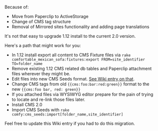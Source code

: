Because of:

- Move from Paperclip to ActiveStorage
- Change of CMS tag structure
- Removal of Mirrored sites functionality and adding page translations

It's not that easy to upgrade 1.12 install to the current 2.0 version.

Here's a path that might work for you:

- In 1.12 install export all content to CMS Fixture files via `rake comfortable_mexican_sofa:fixtures:export FROM=site_identifier TO=folder_name`
- Remove existing 1.12 CMS related db tables and Paperclip attachment files wherever they might be.
- Edit files into new CMS Seeds format. [See Wiki entry on that](//github.com/comfy/comfortable-mexican-sofa/wiki/Docs:-CMS-Seeds).
- Change CMS tags from old `{{cms:foo:bar:red:green}}` format to the new `{{cms:foo bar, red: green}}`
- If you attached files via WYSIWYG editor prepare for the pain of trying to locate and re-link those files later.
- Install CMS 2.0
- Import CMS Seeds with `rake comfy:cms_seeds:import[folder_name,site_identifier]`

Feel free to update this Wiki entry if you had to do this migration.
